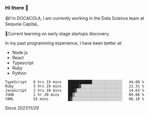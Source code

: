 ### Hi there 👋

<!--
**fengliu222/fengliu222** is a ✨ _special_ ✨ repository because its `README.md` (this file) appears on your GitHub profile.

Here are some ideas to get you started:

- 🔭 I’m currently working on ...
- 🌱 I’m currently learning ...
- 👯 I’m looking to collaborate on ...
- 🤔 I’m looking for help with ...
- 💬 Ask me about ...
- 📫 How to reach me: ...
- 😄 Pronouns: ...
- ⚡ Fun fact: ...
-->

😄I'm DOCACOLA, I am currently working in the Data Science team at Sequoia Capital。

🌱Current learning on early stage startups discovery.

In my past programming experience, I have been better at:
- Node.js
- React
- Typescript
- Ruby
- Python



<!--START_SECTION:waka-->
```text
TypeScript   6 hrs 33 mins   ███████████░░░░░░░░░░░░░░   44.00 % 
Ruby         3 hrs 19 mins   █████▓░░░░░░░░░░░░░░░░░░░   22.31 % 
JavaScript   2 hrs 10 mins   ███▓░░░░░░░░░░░░░░░░░░░░░   14.63 % 
JSON         1 hr 20 mins    ██▒░░░░░░░░░░░░░░░░░░░░░░   09.06 % 
YAML         55 mins         █▓░░░░░░░░░░░░░░░░░░░░░░░   06.18 % 
```
<!--END_SECTION:waka-->
Since 2021/11/29
